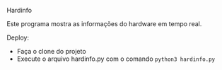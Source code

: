 Hardinfo

Este programa mostra as informações do hardware em tempo real.

Deploy:
- Faça o clone do projeto
- Execute o arquivo hardinfo.py com o comando
  `python3 hardinfo.py`
